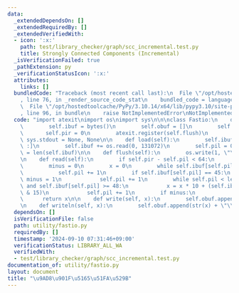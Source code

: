 ```yaml
---
data:
  _extendedDependsOn: []
  _extendedRequiredBy: []
  _extendedVerifiedWith:
  - icon: ':x:'
    path: test/library_checker/graph/scc_incremental.test.py
    title: Strongly Connected Components (Incremental)
  _isVerificationFailed: true
  _pathExtension: py
  _verificationStatusIcon: ':x:'
  attributes:
    links: []
  bundledCode: "Traceback (most recent call last):\n  File \"/opt/hostedtoolcache/PyPy/3.10.14/x64/lib/pypy3.10/site-packages/onlinejudge_verify/documentation/build.py\"\
    , line 76, in _render_source_code_stat\n    bundled_code = language.bundle(\n\
    \  File \"/opt/hostedtoolcache/PyPy/3.10.14/x64/lib/pypy3.10/site-packages/onlinejudge_verify/languages/python.py\"\
    , line 96, in bundle\n    raise NotImplementedError\nNotImplementedError\n"
  code: "import atexit\nimport os\nimport sys\n\n\nclass Fastio:\n    def __init__(self):\n\
    \        self.ibuf = bytes()\n        self.obuf = []\n        self.pil = 0\n \
    \       self.pir = 0\n        atexit.register(self.flush)\n        sys.stdin,\
    \ sys.stdout = None, None\n\n    def load(self):\n        self.ibuf = self.ibuf[self.pil\
    \ :]\n        self.ibuf += os.read(0, 131072)\n        self.pil = 0\n        self.pir\
    \ = len(self.ibuf)\n\n    def flush(self):\n        os.write(1, \"\".join(self.obuf).encode())\n\
    \n    def read(self):\n        if self.pir - self.pil < 64:\n            self.load()\n\
    \        minus = 0\n        x = 0\n        while self.ibuf[self.pil] < 45:\n \
    \           self.pil += 1\n        if self.ibuf[self.pil] == 45:\n           \
    \ minus = 1\n            self.pil += 1\n        while self.pil < len(self.ibuf)\
    \ and self.ibuf[self.pil] >= 48:\n            x = x * 10 + (self.ibuf[self.pil]\
    \ & 15)\n            self.pil += 1\n        if minus:\n            x = -x\n  \
    \      return x\n\n    def write(self, x):\n        self.obuf.append(str(x))\n\
    \n    def writeln(self, x):\n        self.obuf.append(str(x) + \"\\n\")\n"
  dependsOn: []
  isVerificationFile: false
  path: utility/fastio.py
  requiredBy: []
  timestamp: '2024-09-10 07:31:46+09:00'
  verificationStatus: LIBRARY_ALL_WA
  verifiedWith:
  - test/library_checker/graph/scc_incremental.test.py
documentation_of: utility/fastio.py
layout: document
title: "\u9AD8\u901F\u5165\u51FA\u529B"
---
```


